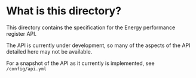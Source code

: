 # What is this directory?

This directory contains the specification for the Energy performance register 
API.

The API is currently under development, so many of the aspects of the API
detailed here may not be available.

For a snapshot of the API as it currently is implemented, see `/config/api.yml`
